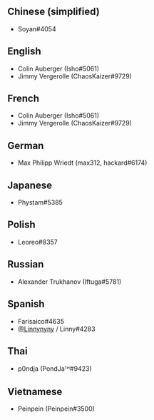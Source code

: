 ## Chinese (simplified)

- Soyan#4054

## English

- Colin Auberger (Isho#5061)
- Jimmy Vergerolle (ChaosKaizer#9729)

## French

- Colin Auberger (Isho#5061)
- Jimmy Vergerolle (ChaosKaizer#9729)

## German

- Max Philipp Wriedt (max312, hackard#6174)

## Japanese

- Phystam#5385

## Polish

- Leoreo#8357

## Russian

- Alexander Trukhanov (Iftuga#5781)

## Spanish

- Farisaico#4635
- [@Linnynyny](https://twitter.com/Linnynyny) / Linny#4283

## Thai

- p0ndja (PondJaᵀᴴ#9423)

## Vietnamese

- Peinpein (Peinpein#3500)
